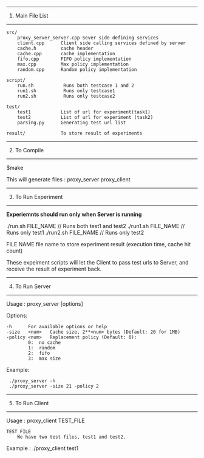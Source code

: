 --------------------
1. Main File List
--------------------

	src/
		proxy_server_server.cpp	Sever side defining services
		client.cpp		Client side calling services defined by server
		cache.h			cache header
		cache.cpp		cache implementation
		fifo.cpp		FIFO policy implementation
		max.cpp			Max policy implementation
		random.cpp		Random policy implementation

	script/
		run.sh			 Runs both testcase 1 and 2
		run1.sh 		 Runs only testcase1
		run2.sh 		 Runs only testcase2

	test/
		test1			List of url for experiment(task1)
		test2			List of url for experiment (task2)
		parsing.py		Generating test url list

	result/				To store result of experiments


--------------------
2. To Compile
--------------------

$make

This will generate files :
	proxy_server
	proxy_client

--------------------
3. To Run Experiment
--------------------

**Experiemnts should run only when Server is running**

./run.sh FILE_NAME		// Runs both test1 and test2
./run1.sh FILE_NAME		// Runs only test1
./run2.sh FILE_NAME		// Runs only test2

FILE NAME
	file name to store experiment result (execution time, cache hit count)

These expeiment scripts will let the Client to pass test urls to Server, and receive the result of experiment back.



--------------------
4. To Run Server
--------------------

Usage : proxy_server [options] 

Options:

	-h		For available options or help
	-size 	<num> 	Cache size, 2**<num> bytes (Default: 20 for 1MB)
	-policy <num> 	Replacement policy (Default: 0):
			0: 	no cache
			1: 	random
			2: 	fifo
			3: 	max size

Example:

	 ./proxy_server -h
	 ./proxy_server -size 21 -policy 2


--------------------
5. To Run Client
--------------------

Usage : proxy_client TEST_FILE

	TEST_FILE
		We have two test files, test1 and test2.

Example : ./proxy_client test1


















